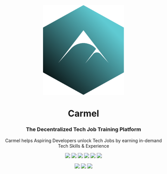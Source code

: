 <p align="center"> <img src="https://raw.githubusercontent.com/fluidtrends/carmel/master/logo.png" width="256px"> 

<h1 align="center"> Carmel </h1>
<h3 align="center"> The Decentralized Tech Job Training Platform </h3>
<p align="center"> Carmel helps Aspiring Developers unlock Tech Jobs by earning in-demand Tech Skills & Experience </p>

<p align="center"> 

<img src="https://img.shields.io/npm/v/@carmel/web?color=blue&label=web"/>
<img src="https://img.shields.io/npm/v/@carmel/desktop?color=blue&label=desktop"/>
<img src="https://img.shields.io/npm/v/@carmel/cloud?color=blue&label=cloud"/>
<img src="https://img.shields.io/npm/v/@carmel/blockchain?color=blue&label=blockchain"/>
<img src="https://img.shields.io/npm/v/@carmel/cli?color=blue&label=cli"/>
<img src="https://img.shields.io/npm/v/@carmel/sdk?color=green&label=sdk"/>

</p>

<p align="center"> 
<a href="https://circleci.com/gh/fluidtrends/workflows/carmel"><img src="https://circleci.com/gh/fluidtrends/carmel.svg?style=svg"/></a>
<a href="https://codeclimate.com/github/fluidtrends/carmel/maintainability"><img src="https://api.codeclimate.com/v1/badges/c289d31bf409b4eecb1f/maintainability" /></a>
<a href="https://codeclimate.com/github/fluidtrends/carmel/test_coverage"><img src="https://api.codeclimate.com/v1/badges/c289d31bf409b4eecb1f/test_coverage" /></a>
</p>